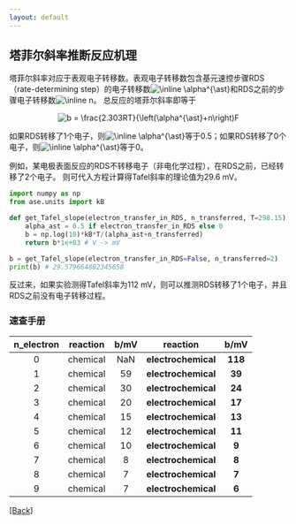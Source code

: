 ```yaml
---
layout: default
---
```


## 塔菲尔斜率推断反应机理

塔菲尔斜率对应于表观电子转移数。表观电子转移数包含基元速控步骤RDS（rate-determining step）的电子转移数<img src="https://latex.codecogs.com/svg.image?\inline&space;\alpha^{\ast}" title="\inline \alpha^{\ast}" />和RDS之前的步骤电子转移数<img src="https://latex.codecogs.com/svg.image?\inline&space;n" title="\inline n" />。
总反应的塔菲尔斜率即等于
<center><img src="https://latex.codecogs.com/svg.image?b&space;=&space;\frac{2.303RT}{\left(\alpha^{\ast}&plus;n\right)F" title="b = \frac{2.303RT}{\left(\alpha^{\ast}+n\right)F" /></center>

如果RDS转移了1个电子，则<img src="https://latex.codecogs.com/svg.image?\inline&space;\alpha^{\ast}" title="\inline \alpha^{\ast}" />等于0.5；如果RDS转移了0个电子，则<img src="https://latex.codecogs.com/svg.image?\inline&space;\alpha^{\ast}" title="\inline \alpha^{\ast}" />等于0。

例如，某电极表面反应的RDS不转移电子（非电化学过程），在RDS之前，已经转移了2个电子。
则可代入方程计算得Tafel斜率的理论值为29.6 mV。
```python
import numpy as np
from ase.units import kB

def get_Tafel_slope(electron_transfer_in_RDS, n_transferred, T=298.15):
    alpha_ast = 0.5 if electron_transfer_in_RDS else 0
    b = np.log(10)*kB*T/(alpha_ast+n_transferred)
    return b*1e+03 # V -> mV

b = get_Tafel_slope(electron_transfer_in_RDS=False, n_transferred=2)
print(b) # 29.579664802345658
```

反过来，如果实验测得Tafel斜率为112 mV，则可以推测RDS转移了1个电子，并且RDS之前没有电子转移过程。

### 速查手册

| n_electron | reaction | b/mV |     **reaction**    | **b/mV** |
|:----------:|:--------:|:----:|:-------------------:|:--------:|
|      0     | chemical |  NaN | **electrochemical** |  **118** |
|      1     | chemical |  59  | **electrochemical** |  **39**  |
|      2     | chemical |  30  | **electrochemical** |  **24**  |
|      3     | chemical |  20  | **electrochemical** |  **17**  |
|      4     | chemical |  15  | **electrochemical** |  **13**  |
|      5     | chemical |  12  | **electrochemical** |  **11**  |
|      6     | chemical |  10  | **electrochemical** |   **9**  |
|      7     | chemical |   8  | **electrochemical** |   **8**  |
|      8     | chemical |   7  | **electrochemical** |   **7**  |
|      9     | chemical |   7  | **electrochemical** |   **6**  |

[[Back]](../)
